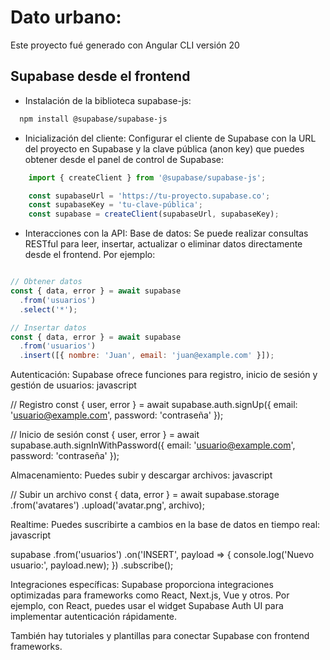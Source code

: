 # Dato urbano:

Este proyecto fué generado con Angular CLI versión 20

## Supabase desde el frontend
- Instalación de la biblioteca supabase-js:
```bash
  npm install @supabase/supabase-js
```
- Inicialización del cliente:
Configurar el cliente de Supabase con la URL del proyecto en Supabase y la clave pública (anon key) que puedes obtener desde el panel de control de Supabase:
```typescript 
    import { createClient } from '@supabase/supabase-js';

    const supabaseUrl = 'https://tu-proyecto.supabase.co';
    const supabaseKey = 'tu-clave-pública';
    const supabase = createClient(supabaseUrl, supabaseKey);
```
- Interacciones con la API:
Base de datos: Se puede realizar consultas RESTful para leer, insertar, actualizar o eliminar datos directamente desde el frontend. Por ejemplo:
```javascript

// Obtener datos
const { data, error } = await supabase
  .from('usuarios')
  .select('*');

// Insertar datos
const { data, error } = await supabase
  .from('usuarios')
  .insert([{ nombre: 'Juan', email: 'juan@example.com' }]);
```

Autenticación: Supabase ofrece funciones para registro, inicio de sesión y gestión de usuarios:
javascript

// Registro
const { user, error } = await supabase.auth.signUp({
  email: 'usuario@example.com',
  password: 'contraseña'
});

// Inicio de sesión
const { user, error } = await supabase.auth.signInWithPassword({
  email: 'usuario@example.com',
  password: 'contraseña'
});

Almacenamiento: Puedes subir y descargar archivos:
javascript

// Subir un archivo
const { data, error } = await supabase.storage
  .from('avatares')
  .upload('avatar.png', archivo);

Realtime: Puedes suscribirte a cambios en la base de datos en tiempo real:
javascript

supabase
  .from('usuarios')
  .on('INSERT', payload => {
    console.log('Nuevo usuario:', payload.new);
  })
  .subscribe();

Integraciones específicas:
Supabase proporciona integraciones optimizadas para frameworks como React, Next.js, Vue y otros. Por ejemplo, con React, puedes usar el widget Supabase Auth UI para implementar autenticación rápidamente.

También hay tutoriales y plantillas para conectar Supabase con frontend frameworks.


